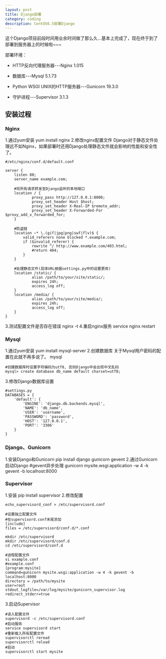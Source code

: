 ```yaml
---
layout: post
title: Django部署
category: coding
description: CentOS6.5部署Django
---
```


这个Django项目前段时间用业余时间做了那么久...基本上完成了，现在终于到了部署到服务器上的时候啦~~~

部署环境：

* HTTP反向代理服务器---Nginx 1.015

* 数据库---Mysql 5.1.73

* Python WSGI UNIX的HTTP服务器---Gunicorn 19.3.0

* 守护进程---Supervisor 3.1.3

## 安装过程
### Nginx
1.通过yum安装
	yum install nginx
2.修改nginx配置文件
Django对于静态文件处理远不如Nginx，如果部署时还用Django处理静态文件就会影响的性能和安全性了。

	#/etc/nginx/conf.d/default.conf
	
	server {
        listen 80;
        server_name example.com;
		
		#将所有请求转发至Django监听的本地端口
        location / {
                proxy_pass http://127.0.0.1:8000;
                proxy_set_header Host $host;
                proxy_set_header X-Real-IP $remote_addr;
                proxy_set_header X-Forwarded-For $proxy_add_x_forwarded_for;
        }

		#防盗链
		location ~* \.(gif|jpg|png|swf|flv)$ {
			valid_referers none blocked *.example.com;
			if ($invalid_referer) {
				rewrite ^/ http://www.example.com/403.html;
				#return 404;
			}
		}

		#处理静态文件(具体URL根据settings.py中的设置更改)
        location /static/ {
                alias /path/to/your/site/static/;
                expires 24h;
                access_log off;
        }
        location /media/ {
                alias /path/to/your/site/media/;
                expires 24h;
                access_log off;
        }
	}
3.测试配置文件是否存在错误
	nginx -t
4.重启nginx服务
	service nginx restart

### Mysql
1.通过yum安装
	yum install mysql-server
2.创建数据库
关于Mysql用户密码的配置在此就不再多说了。
	mysql

	#创建数据库时设置字符编码为utf8, 否则Django中会出现中文乱码
	mysql> create database db_name default charset=utf8;
3.修改Django数据库设置

	#settings.py
	DATABASES = {
	    'default': {
	        'ENGINE': 'django.db.backends.mysql',
	        'NAME': 'db_name',
	        'USER': 'username',
	        'PASSWORD': 'password',
	        'HOST': '127.0.0.1',
	        'PORT': '3306'
	    }
	}

### Django、Gunicorn
1.安装Django和Gunicorn
	pip install django gunicorn gevent
2.通过Gunicorn启动Django
	#gevent异步处理
	gunicorn mysite.wsgi:application -w 4 -k gevent -b localhost:8000

### Supervisor
1.安装
	pip install supervisor
2.修改配置

	echo_supervisord_conf > /etc/supervisord.conf
	
	#设置独立配置文件
	#在supervisord.conf末尾添加
	[include]
	files = /etc/supervisord/conf.d/*.conf
	
	mkdir /etc/supervisord
	mkdir /etc/supervisord/conf.d
	cd /etc/supervisord/conf.d

	#进程配置文件
	vi example.conf
	#example.conf
	[program:mysite]
	command=gunicorn mysite.wsgi:application -w 4 -k gevent -b localhost:8000
	directory = /path/to/mysite
	user=root
	stdout_logfile=/var/log/mysite/gunicorn_supervisor.log
	redirect_stderr=true
3.启动Supervisor

	#读入配置文件
	supervisord -c /etc/supervisord.conf
	#启动服务
	service supervisord start
	#重新载入所有配置文件
	supervisorctl reread
	supervisorctl reload
	#启动
	supervisorctl start mysite